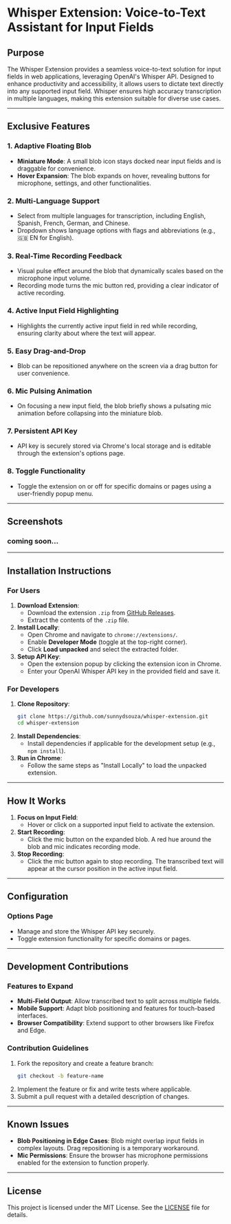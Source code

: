 # **Whisper Extension: Voice-to-Text Assistant for Input Fields**

## **Purpose**
The Whisper Extension provides a seamless voice-to-text solution for input fields in web applications, leveraging OpenAI's Whisper API. Designed to enhance productivity and accessibility, it allows users to dictate text directly into any supported input field. Whisper ensures high accuracy transcription in multiple languages, making this extension suitable for diverse use cases.

---

## **Exclusive Features**
### **1. Adaptive Floating Blob**
- **Miniature Mode**: A small blob icon stays docked near input fields and is draggable for convenience.
- **Hover Expansion**: The blob expands on hover, revealing buttons for microphone, settings, and other functionalities.

### **2. Multi-Language Support**
- Select from multiple languages for transcription, including English, Spanish, French, German, and Chinese.
- Dropdown shows language options with flags and abbreviations (e.g., 🇬🇧 EN for English).

### **3. Real-Time Recording Feedback**
- Visual pulse effect around the blob that dynamically scales based on the microphone input volume.
- Recording mode turns the mic button red, providing a clear indicator of active recording.

### **4. Active Input Field Highlighting**
- Highlights the currently active input field in red while recording, ensuring clarity about where the text will appear.

### **5. Easy Drag-and-Drop**
- Blob can be repositioned anywhere on the screen via a drag button for user convenience.

### **6. Mic Pulsing Animation**
- On focusing a new input field, the blob briefly shows a pulsating mic animation before collapsing into the miniature blob.

### **7. Persistent API Key**
- API key is securely stored via Chrome's local storage and is editable through the extension's options page.

### **8. Toggle Functionality**
- Toggle the extension on or off for specific domains or pages using a user-friendly popup menu.

---

## **Screenshots**

### coming soon...

---

## **Installation Instructions**

### **For Users**
1. **Download Extension**: 
   - Download the extension `.zip` from [GitHub Releases](https://github.com/sunnydsouza/whisper-extension/releases).
   - Extract the contents of the `.zip` file.
2. **Install Locally**:
   - Open Chrome and navigate to `chrome://extensions/`.
   - Enable **Developer Mode** (toggle at the top-right corner).
   - Click **Load unpacked** and select the extracted folder.
3. **Setup API Key**:
   - Open the extension popup by clicking the extension icon in Chrome.
   - Enter your OpenAI Whisper API key in the provided field and save it.

### **For Developers**
1. **Clone Repository**:
   ```bash
   git clone https://github.com/sunnydsouza/whisper-extension.git
   cd whisper-extension
   ```
2. **Install Dependencies**:
   - Install dependencies if applicable for the development setup (e.g., `npm install`).
3. **Run in Chrome**:
   - Follow the same steps as "Install Locally" to load the unpacked extension.

---

## **How It Works**
1. **Focus on Input Field**:
   - Hover or click on a supported input field to activate the extension.
2. **Start Recording**:
   - Click the mic button on the expanded blob. A red hue around the blob and mic indicates recording mode.
3. **Stop Recording**:
   - Click the mic button again to stop recording. The transcribed text will appear at the cursor position in the active input field.

---

## **Configuration**
### **Options Page**
- Manage and store the Whisper API key securely.
- Toggle extension functionality for specific domains or pages.

---

## **Development Contributions**
### **Features to Expand**
- **Multi-Field Output**: Allow transcribed text to split across multiple fields.
- **Mobile Support**: Adapt blob positioning and features for touch-based interfaces.
- **Browser Compatibility**: Extend support to other browsers like Firefox and Edge.

### **Contribution Guidelines**
1. Fork the repository and create a feature branch:
   ```bash
   git checkout -b feature-name
   ```
2. Implement the feature or fix and write tests where applicable.
3. Submit a pull request with a detailed description of changes.

---

## **Known Issues**
- **Blob Positioning in Edge Cases**: Blob might overlap input fields in complex layouts. Drag repositioning is a temporary workaround.
- **Mic Permissions**: Ensure the browser has microphone permissions enabled for the extension to function properly.



---

## **License**
This project is licensed under the MIT License. See the [LICENSE](https://github.com/sunnydsouza/whisper-extension/blob/main/LICENSE) file for details.

